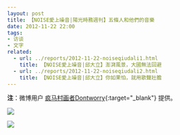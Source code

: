 ```yaml
---
layout: post
title: 【NOISE愛上噪音|陽光時務週刊】五條人和他們的音樂
date: 2012-11-22 22:00
tags:
- 访谈
- 文字
related:
  - url: ../reports/2012-11-22-noiseqiudali1.html
    title: 【NOISE愛上噪音|邱大立】澎湃風景，大國無法回避
  - url: ../reports/2012-11-22-noiseqiudali2.html
    title: 【NOISE愛上噪音|邱大立】你如果怕，就用歌聲壯膽
---
```


**注**：微博用户 [疯马村画者Dontworry](https://weibo.com/u/5339002071){:target="_blank"} 提供。

![]({{site.cdn}}/assets/imgs/noise2012-72.jpg)

![](/assets/imgs/noise2012-73.jpg)